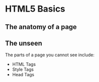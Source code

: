 # HTML5 Basics

## The anatomy of a page

## The unseen

The parts of a page you cannot see include:

- HTML Tags
- Style Tags
- Head Tags
